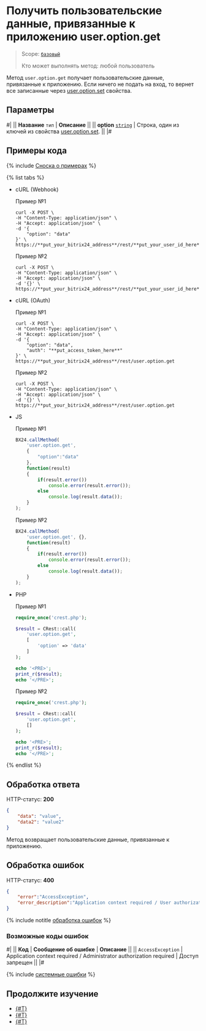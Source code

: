 # Получить пользовательские данные, привязанные к приложению user.option.get

> Scope: [`базовый`](../../scopes/permissions.md)
>
> Кто может выполнять метод: любой пользователь

Метод `user.option.get` получает пользовательские данные, привязанные к приложению. Если ничего не подать на вход, то вернет все записанные через [user.option.set](./user-option-set.md) свойства.

## Параметры

#|
|| **Название**
`тип` | **Описание** ||
|| **option**
[`string`](../../data-types.md) | Строка, один из ключей из свойства [user.option.set](./user-option-set.md). ||
|#

## Примеры кода

{% include [Сноска о примерах](../../../_includes/examples.md) %}


{% list tabs %}

- cURL (Webhook)

    Пример №1

    ```curl
    curl -X POST \
    -H "Content-Type: application/json" \
    -H "Accept: application/json" \
    -d '{
        "option": "data"
    }' \
    https://**put_your_bitrix24_address**/rest/**put_your_user_id_here**/**put_your_webbhook_here**/user.option.get
    ```

    Пример №2

    ```curl
    curl -X POST \
    -H "Content-Type: application/json" \
    -H "Accept: application/json" \
    -d '{}' \
    https://**put_your_bitrix24_address**/rest/**put_your_user_id_here**/**put_your_webbhook_here**/user.option.get
    ```

- cURL (OAuth)

    Пример №1

    ```curl
    curl -X POST \
    -H "Content-Type: application/json" \
    -H "Accept: application/json" \
    -d '{
        "option": "data",
        "auth": "**put_access_token_here**"
    }' \
    https://**put_your_bitrix24_address**/rest/user.option.get
    ```
    
    Пример №2
    
    ```curl
    curl -X POST \
    -H "Content-Type: application/json" \
    -H "Accept: application/json" \
    -d '{}' \
    https://**put_your_bitrix24_address**/rest/user.option.get
    ```

- JS

    Пример №1

    ```js
    BX24.callMethod(
        'user.option.get',
        {
            "option":"data"
        },
        function(result)
        {
            if(result.error())
                console.error(result.error());
            else
                console.log(result.data());
        }
    );
    ```
    
    Пример №2
    
    ```js
    BX24.callMethod(
        'user.option.get', {},
        function(result)
        {
            if(result.error())
                console.error(result.error());
            else
                console.log(result.data());
        }
    );
    ```

- PHP

    Пример №1
    
    ```php
    require_once('crest.php');

    $result = CRest::call(
        'user.option.get',
        [
            'option' => 'data'
        ]
    );

    echo '<PRE>';
    print_r($result);
    echo '</PRE>';
    ```

    Пример №2
    
    ```php
    require_once('crest.php');

    $result = CRest::call(
        'user.option.get',
        []
    );

    echo '<PRE>';
    print_r($result);
    echo '</PRE>';
    ```

{% endlist %}

## Обработка ответа

HTTP-статус: **200**

```json
{
    "data": "value",
    "data2": "value2"
}
```

Метод возвращает пользовательские данные, привязанные к приложению.


## Обработка ошибок

HTTP-статус: **400**

```json
{
    "error":"AccessException",
    "error_description":"Application context required / User authorization required"
}
```

{% include notitle [обработка ошибок](../../../_includes/error-info.md) %}

### Возможные коды ошибок

#|
|| **Код** | **Cообщение об ошибке** | **Описание** ||
|| `AccessException` | Application context required / Administrator authorization required | Доступ запрещен ||
|#

{% include [системные ошибки](../../../_includes/system-errors.md) %}

## Продолжите изучение

- [{#T}](./app-option-set.md)
- [{#T}](./app-option-get.md)
- [{#T}](./user-option-set.md)